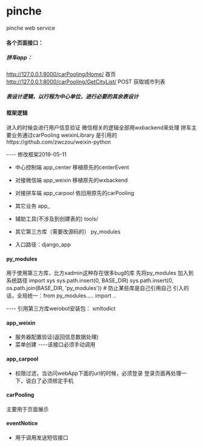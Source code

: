 # pinche
pinche web service


#### 各个页面接口：
##### 拼车app：
http://127.0.0.1:8000/carPooling/Home/   首页
http://127.0.0.1:8000/carPooling/GetCityList/   POST  获取城市列表



 
 
##### 表设计逻辑，以行程为中心单位，进行必要的其余表设计



#### 框架逻辑
进入的时候会进行用户信息验证
微信相关的逻辑全部用wxbackend来处理
拼车主要业务通过carPooling
weixinLibrary 是引用的https://github.com/zwczou/weixin-python



---- 修改框架2019-05-11
+ 中心控制端  app_center   移植原先的centerEvent
+ 对接微信端  app_weixin   移植原先的wxbackend
+ 对接拼车端  app_carpool  依旧用原先的carPooling
+ 其它业务    app_


+ 辅助工具(不涉及到创建表的)    tools/
+ 其它第三方库（需要改源码的）   py_modules

+ 入口路径：django_app








#### py_modules
用于使用第三方库，比方xadmin这种存在很多bug的库
先将py_modules 加入到系统路径
import sys
sys.path.insert(0, BASE_DIR)
sys.path.insert(0, os.path.join(BASE_DIR, 'py_modules'))  # 防止某些库是自己引用自己
引入的话，全局统一：from py_modules..... import ..


---- 引用第三方库werobot安装包：
xmltodict




#### app_weixin
+ 服务器配置验证(返回信息数据处理) 
+ 菜单创建
----该接口必须手动调用

#### app_carpool
+ 权限过滤，当访问webApp下面的url的时候，必须登录
    登录页面再处理一下，说白了必须绑定手机



#### carPooling
主要用于页面展示



#### eventNotice 
+ 用于调用发送短信接口